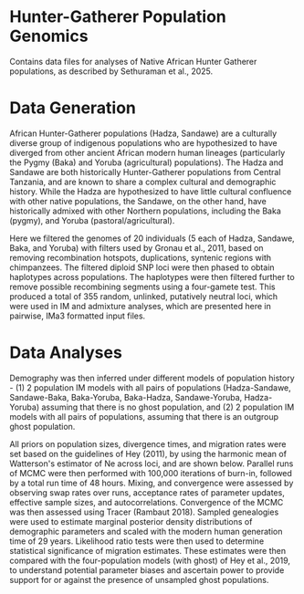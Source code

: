 # Hunter-Gatherer Population Genomics
Contains data files for analyses of Native African Hunter Gatherer populations, as described by Sethuraman et al., 2025.

# Data Generation
African Hunter-Gatherer populations (Hadza, Sandawe) are a culturally diverse group of indigenous populations who are hypothesized to have diverged from other ancient African modern human lineages (particularly the Pygmy (Baka) and Yoruba (agricultural) populations). The Hadza and Sandawe are both historically Hunter-Gatherer populations from Central Tanzania, and are known to share a complex cultural and demographic history. 
While the Hadza are hypothesized to have little cultural confluence with other native populations, the Sandawe, on the other hand, have historically admixed with other Northern populations, including the Baka (pygmy), and Yoruba (pastoral/agricultural).

Here we filtered the genomes of $20$ individuals ($5$ each of Hadza, Sandawe, Baka, and Yoruba) with filters used by Gronau et al., 2011, based on removing recombination hotspots, duplications, syntenic regions with chimpanzees. The filtered diploid SNP loci were then phased to obtain haplotypes across populations. The haplotypes were then filtered further to remove possible recombining segments using a four-gamete test.
This produced a total of 355 random, unlinked, putatively neutral loci, which were used in IM and admixture analyses, which are presented here in pairwise, IMa3 formatted input files.

# Data Analyses
Demography was then inferred under different models of population history - (1) 2 population IM models with all pairs of populations (Hadza-Sandawe, Sandawe-Baka, Baka-Yoruba, Baka-Hadza, Sandawe-Yoruba, Hadza-Yoruba) assuming that there is no ghost population, and (2) 2 population IM models with all pairs of populations, assuming that there is an outgroup ghost population.

All priors on population sizes, divergence times, and migration rates were set based on the guidelines of Hey (2011), by using the harmonic mean of Watterson's estimator of Ne across loci, and are shown below. Parallel runs of MCMC were then performed with 100,000 iterations of burn-in, followed by a total run time of 48 hours. Mixing, and convergence were assessed by observing swap rates over runs, acceptance rates of parameter updates, effective sample sizes, and autocorrelations. Convergence of the MCMC was then assessed using Tracer (Rambaut 2018). Sampled genealogies were used to estimate marginal posterior density distributions of demographic parameters and scaled with the modern human generation time of 29 years. Likelihood ratio tests were then used to determine statistical significance of migration estimates. These estimates were then compared with the four-population models (with ghost) of Hey et al., 2019, to understand potential parameter biases and ascertain power to provide support for or against the presence of unsampled ghost populations. 


